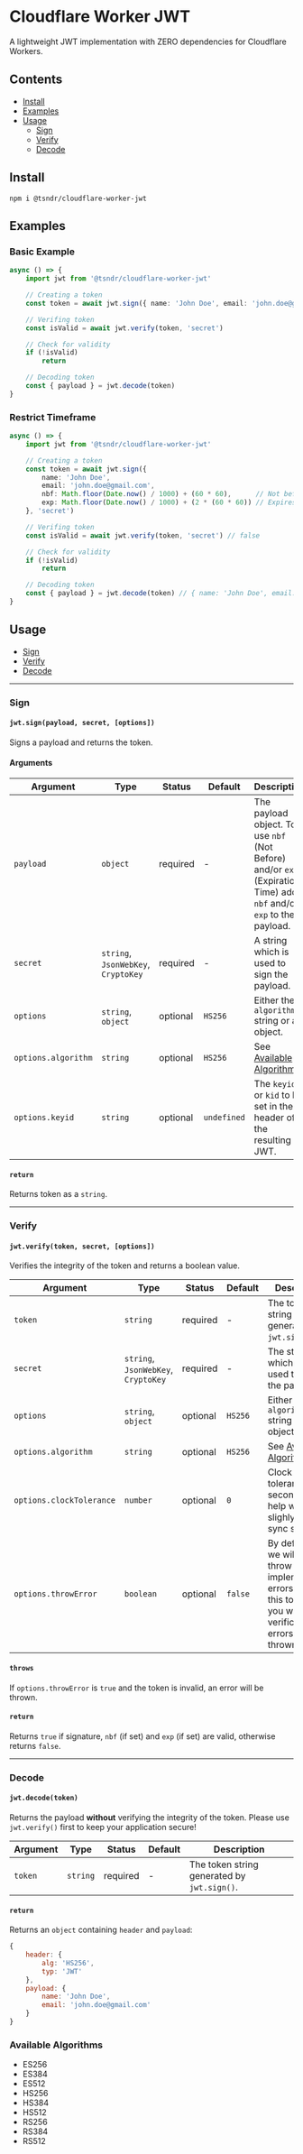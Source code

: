 # Cloudflare Worker JWT

A lightweight JWT implementation with ZERO dependencies for Cloudflare Workers.


## Contents

- [Install](#install)
- [Examples](#examples)
- [Usage](#usage)
    - [Sign](#sign)
    - [Verify](#verify)
    - [Decode](#decode)


## Install

```
npm i @tsndr/cloudflare-worker-jwt
```


## Examples

### Basic Example

```typescript
async () => {
    import jwt from '@tsndr/cloudflare-worker-jwt'

    // Creating a token
    const token = await jwt.sign({ name: 'John Doe', email: 'john.doe@gmail.com' }, 'secret')

    // Verifing token
    const isValid = await jwt.verify(token, 'secret')

    // Check for validity
    if (!isValid)
        return

    // Decoding token
    const { payload } = jwt.decode(token)
}
```

### Restrict Timeframe

```typescript
async () => {
    import jwt from '@tsndr/cloudflare-worker-jwt'

    // Creating a token
    const token = await jwt.sign({
        name: 'John Doe',
        email: 'john.doe@gmail.com',
        nbf: Math.floor(Date.now() / 1000) + (60 * 60),      // Not before: Now + 1h
        exp: Math.floor(Date.now() / 1000) + (2 * (60 * 60)) // Expires: Now + 2h
    }, 'secret')

    // Verifing token
    const isValid = await jwt.verify(token, 'secret') // false

    // Check for validity
    if (!isValid)
        return

    // Decoding token
    const { payload } = jwt.decode(token) // { name: 'John Doe', email: 'john.doe@gmail.com', ... }
}
```

## Usage

- [Sign](#sign)
- [Verify](#verify)
- [Decode](#decode)

<hr>

### Sign
#### `jwt.sign(payload, secret, [options])`

Signs a payload and returns the token.

#### Arguments

Argument                 | Type               | Status   | Default     | Description
------------------------ | ------------------ | -------- | ----------- | -----------
`payload`                | `object`                            | required | -           | The payload object. To use `nbf` (Not Before) and/or `exp` (Expiration Time) add `nbf` and/or `exp` to the payload.
`secret`                 | `string`, `JsonWebKey`, `CryptoKey` | required | -           | A string which is used to sign the payload.
`options`                | `string`, `object`                  | optional | `HS256`     | Either the `algorithm` string or an object.
`options.algorithm`      | `string`                            | optional | `HS256`     | See [Available Algorithms](#available-algorithms)
`options.keyid`          | `string`                            | optional | `undefined` | The `keyid` or `kid` to be set in the header of the resulting JWT.

#### `return`
Returns token as a `string`.

<hr>

### Verify
#### `jwt.verify(token, secret, [options])`

Verifies the integrity of the token and returns a boolean value.

Argument                 | Type               | Status   | Default | Description
------------------------ | ------------------ | -------- | ------- | -----------
`token`                  | `string`                            | required | -       | The token string generated by `jwt.sign()`.
`secret`                 | `string`, `JsonWebKey`, `CryptoKey` | required | -       | The string which was used to sign the payload.
`options`                | `string`, `object`                  | optional | `HS256` | Either the `algorithm` string or an object.
`options.algorithm`      | `string`                            | optional | `HS256` | See [Available Algorithms](#available-algorithms)
`options.clockTolerance` | `number`                            | optional | `0`     | Clock tolerance in seconds, to help with slighly out of sync systems.
`options.throwError`     | `boolean`                           | optional | `false` | By default this we will only throw implementation errors, only set this to `true` if you want verification errors to be thrown as well.


#### `throws`
If `options.throwError` is `true` and the token is invalid, an error will be thrown.

#### `return`
Returns `true` if signature, `nbf` (if set) and `exp` (if set) are valid, otherwise returns `false`. 

<hr>

### Decode
#### `jwt.decode(token)`

Returns the payload **without** verifying the integrity of the token. Please use `jwt.verify()` first to keep your application secure!

Argument    | Type     | Status   | Default | Description
----------- | -------- | -------- | ------- | -----------
`token`     | `string` | required | -       | The token string generated by `jwt.sign()`.

#### `return`
Returns an `object` containing `header` and `payload`:
```javascript
{
    header: {
        alg: 'HS256',
        typ: 'JWT'
    },
    payload: {
        name: 'John Doe',
        email: 'john.doe@gmail.com'
    }
}
```

### Available Algorithms
 - ES256
 - ES384
 - ES512
 - HS256
 - HS384
 - HS512
 - RS256
 - RS384
 - RS512